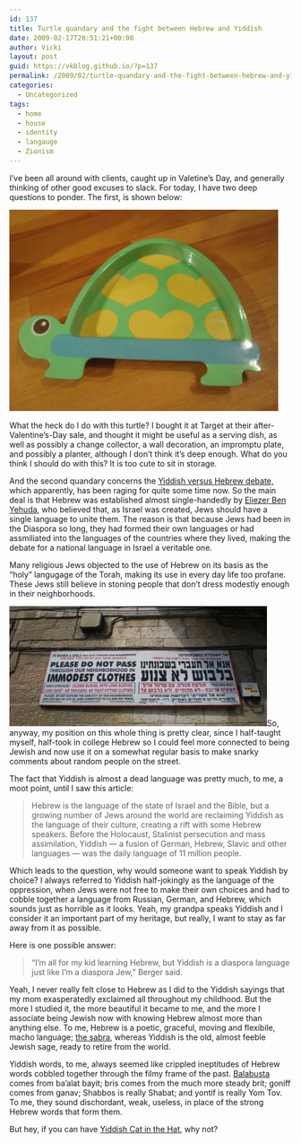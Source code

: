 ```yaml
---
id: 137
title: Turtle quandary and the fight between Hebrew and Yiddish
date: 2009-02-17T20:51:21+00:00
author: Vicki
layout: post
guid: https://vkblog.github.io/?p=137
permalink: /2009/02/turtle-quandary-and-the-fight-between-hebrew-and-yiddish/
categories:
  - Uncategorized
tags:
  - home
  - house
  - identity
  - langauge
  - Zionism
---
```

I&#8217;ve been all around with clients, caught up in Valetine&#8217;s Day, and generally thinking of other good excuses to slack. For today, I have two deep questions to ponder. The first, is shown below:

<p style="text-align: left;">
  <a href="https://raw.githubusercontent.com/vkblog/vkblog.github.io/master/public/img/2009/02/dsc01047.jpg"><img class="size-full wp-image-138 aligncenter" title="dsc01047" src="https://raw.githubusercontent.com/vkblog/vkblog.github.io/master/public/img/2009/02/dsc01047.jpg" alt="dsc01047" width="480" height="359" /></a>
</p>

<p style="text-align: left;">
  What the heck do I do with this turtle? I bought it at Target at their after-Valentine&#8217;s-Day sale, and thought it might be useful as a serving dish, as well as possibly a change collector, a wall decoration, an impromptu plate, and possibly a planter, although I don&#8217;t think it&#8217;s deep enough. What do you think I should do with this? It is too cute to sit in storage.
</p>

<p style="text-align: left;">
  And the second quandary concerns the <a href="http://www.welt.de/english-news/article2665498/Yiddish-revival-creates-rift-with-Hebrew-speakers.html">Yiddish versus Hebrew debate,</a> which apparently, has been raging for quite some time now. So the main deal is that Hebrew was established almost single-handedly by <a href="http://en.wikipedia.org/wiki/Eliezer_Ben-Yehuda">Eliezer Ben Yehuda</a>, who believed that, as Israel was created, Jews should have a single language to unite them. The reason is that because Jews had been in the Diaspora so long, they had formed their own languages or had assmiliated into the languages of the countries where they lived, making the debate for a national language in Israel a veritable one.
</p>

<p style="text-align: left;">
  Many religious Jews objected to the use of Hebrew on its basis as the &#8220;holy&#8221; langugage of the Torah, making its use in every day life too profane. These Jews still believe in stoning people that don&#8217;t dress modestly enough in their neighborhoods.
</p>

<p style="text-align: left;">
  <a href="https://raw.githubusercontent.com/vkblog/vkblog.github.io/master/public/img/2009/02/panneau_mea_shearim.jpg"><img class="aligncenter size-full wp-image-139" title="Mea Sharim" src="https://raw.githubusercontent.com/vkblog/vkblog.github.io/master/public/img/2009/02/panneau_mea_shearim.jpg" alt="Mea Sharim" width="460" height="214" /></a>So, anyway, my position on this whole thing is pretty clear, since I half-taught myself, half-took in college Hebrew so I could feel more connected to being Jewish and now use it on a somewhat regular basis to make snarky comments about random people on the street.
</p>

<p style="text-align: left;">
  The fact that Yiddish is almost a dead language was pretty much, to me, a moot point, until I saw this article:
</p>

> <p style="text-align: left;">
>   Hebrew is the language of the state of Israel and the Bible, but a growing number of Jews around the world are reclaiming Yiddish as the language of their culture, creating a rift with some Hebrew speakers. Before the Holocaust, Stalinist persecution and mass assimilation, Yiddish &#8212; a fusion of German, Hebrew, Slavic and other languages &#8212; was the daily language of 11 million people.
> </p>

<p style="text-align: left;">
  Which leads to the question, why would someone want to speak Yiddish by choice? I always referred to Yiddish half-jokingly as the language of the oppression, when Jews were not free to make their own choices and had to cobble together a language from Russian, German, and Hebrew, which sounds just as horrible as it looks. Yeah, my grandpa speaks Yiddish and I consider it an important part of my heritage, but really, I want to stay as far away from it as possible.
</p>

<p style="text-align: left;">
  Here is one possible answer:
</p>

> <p style="text-align: left;">
>   &#8220;I&#8217;m all for my kid learning Hebrew, but Yiddish is a diaspora language just like I&#8217;m a diaspora Jew,&#8221; Berger said.
> </p>

<p style="text-align: left;">
  Yeah, I never really felt close to Hebrew as I did to the Yiddish sayings that my mom exasperatedly exclaimed all throughout my childhood. But the more I studied it, the more beautiful it became to me, and the more I associate being Jewish now with knowing Hebrew almost more than anything else. To me, Hebrew is a poetic, graceful, moving and flexibile, macho language; <a href="http://en.wikipedia.org/wiki/Sabra_(person)">the sabra</a>, whereas Yiddish is the old, almost feeble Jewish sage, ready to retire from the world.
</p>

<p style="text-align: left;">
  Yiddish words, to me, always seemed like crippled ineptitudes of Hebrew words cobbled together through the filmy frame of the past. <a href="http://en.wikipedia.org/wiki/Balabusta">Balabusta</a> comes from ba&#8217;alat bayit; bris comes from the much more steady brit; goniff comes from ganav; Shabbos is really Shabat; and yontif is really Yom Tov. To me, they sound dischordant, weak, useless, in place of the strong Hebrew words that form them.
</p>

<p style="text-align: left;">
  But hey, if you can have <a href="http://davinci.msrootserve.com/~admin148/index.php">Yiddish Cat in the Hat</a>, why not?
</p>